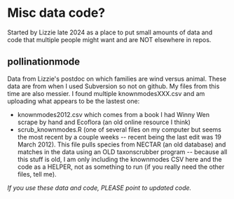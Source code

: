 # Misc data code?
Started by Lizzie late 2024 as a place to put small amounts of data and code that multiple people might want and are NOT elsewhere in repos.

## pollinationmode
Data from Lizzie's postdoc on which families are wind versus animal. These data are from when I used Subversion so not on github. My files from this time are also messier. I found multiple knownmodesXXX.csv and am uploading what appears to be the lastest one:
- knownmodes2012.csv which comes from a book I had Winny Wen scrape by hand and Ecoflora (an old online resource I think)
- scrub_knownmodes.R (one of several files on my computer but seems the most recent by a couple weeks -- recent being the last edit was 19 March 2012). This file pulls species from NECTAR (an old database) and matches in the data using an OLD taxonscrubber program -- because all this stuff is old, I am only including the knownmodes CSV here and the code as a HELPER, not as something to run (if you really need the other files, tell me). 

*If you use these data and code, PLEASE point to updated code.*